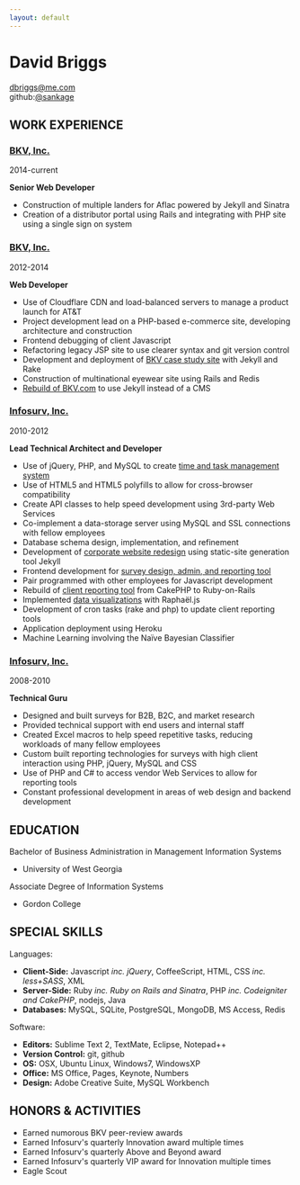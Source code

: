 ```yaml
---
layout: default
---
```


David Briggs
======================================================================
[dbriggs@me.com](mailto:dbriggs@me.com)  
github:[@sankage](https://github.com/sankage)


WORK EXPERIENCE
----------------------------------------------------------------------

### [BKV, Inc.](http://www.bkv.com)
2014-current

**Senior Web Developer**

* Construction of multiple landers for Aflac powered by Jekyll and Sinatra
* Creation of a distributor portal using Rails and integrating with PHP site
  using a single sign on system

### [BKV, Inc.](http://www.bkv.com)
2012-2014

**Web Developer**

* Use of Cloudflare CDN and load-balanced servers to manage a product launch for
  AT&T
* Project development lead on a PHP-based e-commerce site, developing
  architecture and construction
* Frontend debugging of client Javascript
* Refactoring legacy JSP site to use clearer syntax and git version control
* Development and deployment of [BKV case study site](/bkv-case-study-site/)
  with Jekyll and Rake
* Construction of multinational eyewear site using Rails and Redis
* [Rebuild of BKV.com](/website-rebuild/) to use Jekyll instead of a CMS


### [Infosurv, Inc.](http://www.infosurv.com)
2010-2012

**Lead Technical Architect and Developer**

* Use of jQuery, PHP, and MySQL to create [time and task management
  system](/timesheets/)
* Use of HTML5 and HTML5 polyfills to allow for cross-browser compatibility
* Create API classes to help speed development using 3rd-party Web Services
* Co-implement a data-storage server using MySQL and SSL connections with fellow
  employees
* Database schema design, implementation, and refinement
* Development of [corporate website redesign](/website-redesign/) using
  static-site generation tool Jekyll
* Frontend development for [survey design, admin, and reporting
  tool](/survey-and-reporting-tool/)
* Pair programmed with other employees for Javascript development
* Rebuild of [client reporting tool](/smile_brands_portal/) from CakePHP to
  Ruby-on-Rails
* Implemented [data visualizations](/charts-and-graphs/) with Raphaël.js
* Development of cron tasks (rake and php) to update client reporting tools
* Application deployment using Heroku
* Machine Learning involving the Naïve Bayesian Classifier

### [Infosurv, Inc.](http://www.infosurv.com)
2008-2010

**Technical Guru**

* Designed and built surveys for B2B, B2C, and market research
* Provided technical support with end users and internal staff
* Created Excel macros to help speed repetitive tasks, reducing workloads of
  many fellow employees
* Custom built reporting technologies for surveys with high client interaction
  using PHP, jQuery, MySQL and CSS
* Use of PHP and C# to access vendor Web Services to allow for reporting tools
* Constant professional development in areas of web design and backend
  development


EDUCATION
----------------------------------------------------------------------

Bachelor of Business Administration in Management Information Systems
- University of West Georgia

Associate Degree of Information Systems
- Gordon College


SPECIAL SKILLS
----------------------------------------------------------------------

Languages:

* **Client-Side:** Javascript _inc. jQuery_, CoffeeScript, HTML, CSS _inc.
  less+SASS_, XML
* **Server-Side:** Ruby _inc. Ruby on Rails and Sinatra_, PHP _inc. Codeigniter
  and CakePHP_, nodejs, Java
* **Databases:** MySQL, SQLite, PostgreSQL, MongoDB, MS Access, Redis

Software:

* **Editors:** Sublime Text 2, TextMate, Eclipse, Notepad++
* **Version Control:** git, github
* **OS:** OSX, Ubuntu Linux, Windows7, WindowsXP
* **Office:** MS Office, Pages, Keynote, Numbers
* **Design:** Adobe Creative Suite, MySQL Workbench


HONORS & ACTIVITIES
----------------------------------------------------------------------

* Earned numorous BKV peer-review awards
* Earned Infosurv's quarterly Innovation award multiple times
* Earned Infosurv's quarterly Above and Beyond award
* Earned Infosurv's quarterly VIP award for Innovation multiple times
* Eagle Scout
